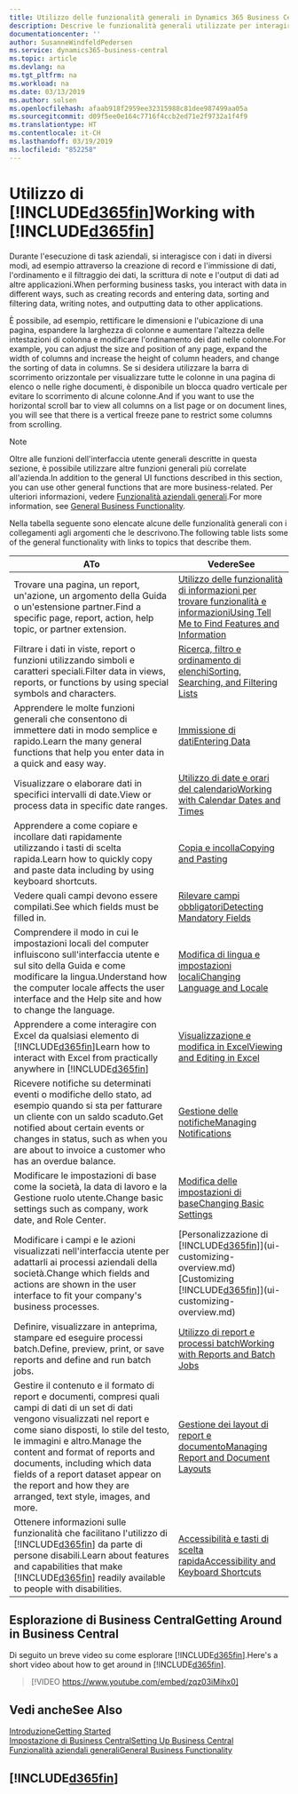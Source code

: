 ```yaml
---
title: Utilizzo delle funzionalità generali in Dynamics 365 Business Central | Documenti Microsoft
description: Descrive le funzionalità generali utilizzate per interagire con i dati in Business Central, ad esempio per immettere valori, ordinare dati e modificare le visualizzazioni.
documentationcenter: ''
author: SusanneWindfeldPedersen
ms.service: dynamics365-business-central
ms.topic: article
ms.devlang: na
ms.tgt_pltfrm: na
ms.workload: na
ms.date: 03/13/2019
ms.author: solsen
ms.openlocfilehash: afaab918f2959ee32315988c81dee987499aa05a
ms.sourcegitcommit: d09f5ee0e164c7716f4ccb2ed71e2f9732a1f4f9
ms.translationtype: HT
ms.contentlocale: it-CH
ms.lasthandoff: 03/19/2019
ms.locfileid: "852258"
---
```

# <a name="working-with-included365finincludesd365finmdmd"></a><span data-ttu-id="20931-103">Utilizzo di [!INCLUDE[d365fin](includes/d365fin_md.md)]</span><span class="sxs-lookup"><span data-stu-id="20931-103">Working with [!INCLUDE[d365fin](includes/d365fin_md.md)]</span></span>
<span data-ttu-id="20931-104">Durante l'esecuzione di task aziendali, si interagisce con i dati in diversi modi, ad esempio attraverso la creazione di record e l'immissione di dati, l'ordinamento e il filtraggio dei dati, la scrittura di note e l'output di dati ad altre applicazioni.</span><span class="sxs-lookup"><span data-stu-id="20931-104">When performing business tasks, you interact with data in different ways, such as creating records and entering data, sorting and filtering data, writing notes, and outputting data to other applications.</span></span>

<span data-ttu-id="20931-105">È possibile, ad esempio, rettificare le dimensioni e l'ubicazione di una pagina, espandere la larghezza di colonne e aumentare l'altezza delle intestazioni di colonna e modificare l'ordinamento dei dati nelle colonne.</span><span class="sxs-lookup"><span data-stu-id="20931-105">For example, you can adjust the size and position of any page, expand the width of columns and increase the height of column headers, and change the sorting of data in columns.</span></span> <span data-ttu-id="20931-106">Se si desidera utilizzare la barra di scorrimento orizzontale per visualizzare tutte le colonne in una pagina di elenco o nelle righe documenti, è disponibile un blocca quadro verticale per evitare lo scorrimento di alcune colonne.</span><span class="sxs-lookup"><span data-stu-id="20931-106">And if you want to use the horizontal scroll bar to view all columns on a list page or on document lines, you will see that there is a vertical freeze pane to restrict some columns from scrolling.</span></span>

> [!NOTE]
> <span data-ttu-id="20931-107">Oltre alle funzioni dell'interfaccia utente generali descritte in questa sezione, è possibile utilizzare altre funzioni generali più correlate all'azienda.</span><span class="sxs-lookup"><span data-stu-id="20931-107">In addition to the general UI functions described in this section, you can use other general functions that are more business-related.</span></span> <span data-ttu-id="20931-108">Per ulteriori informazioni, vedere [Funzionalità aziendali generali](ui-across-business-areas.md).</span><span class="sxs-lookup"><span data-stu-id="20931-108">For more information, see [General Business Functionality](ui-across-business-areas.md).</span></span>

<span data-ttu-id="20931-109">Nella tabella seguente sono elencate alcune delle funzionalità generali con i collegamenti agli argomenti che le descrivono.</span><span class="sxs-lookup"><span data-stu-id="20931-109">The following table lists some of the general functionality with links to topics that describe them.</span></span>

| <span data-ttu-id="20931-110">A</span><span class="sxs-lookup"><span data-stu-id="20931-110">To</span></span> | <span data-ttu-id="20931-111">Vedere</span><span class="sxs-lookup"><span data-stu-id="20931-111">See</span></span> |
| --- | --- |
| <span data-ttu-id="20931-112">Trovare una pagina, un report, un'azione, un argomento della Guida o un'estensione partner.</span><span class="sxs-lookup"><span data-stu-id="20931-112">Find a specific page, report, action, help topic, or partner extension.</span></span> |[<span data-ttu-id="20931-113">Utilizzo delle funzionalità di informazioni per trovare funzionalità e informazioni</span><span class="sxs-lookup"><span data-stu-id="20931-113">Using Tell Me to Find Features and Information</span></span>](ui-search.md) |
| <span data-ttu-id="20931-114">Filtrare i dati in viste, report o funzioni utilizzando simboli e caratteri speciali.</span><span class="sxs-lookup"><span data-stu-id="20931-114">Filter data in views, reports, or functions by using special symbols and characters.</span></span> |[<span data-ttu-id="20931-115">Ricerca, filtro e ordinamento di elenchi</span><span class="sxs-lookup"><span data-stu-id="20931-115">Sorting, Searching, and Filtering Lists</span></span>](ui-enter-criteria-filters.md) |
|<span data-ttu-id="20931-116">Apprendere le molte funzioni generali che consentono di immettere dati in modo semplice e rapido.</span><span class="sxs-lookup"><span data-stu-id="20931-116">Learn the many general functions that help you enter data in a quick and easy way.</span></span>|[<span data-ttu-id="20931-117">Immissione di dati</span><span class="sxs-lookup"><span data-stu-id="20931-117">Entering Data</span></span>](ui-enter-data.md)|
| <span data-ttu-id="20931-118">Visualizzare o elaborare dati in specifici intervalli di date.</span><span class="sxs-lookup"><span data-stu-id="20931-118">View or process data in specific date ranges.</span></span> |[<span data-ttu-id="20931-119">Utilizzo di date e orari del calendario</span><span class="sxs-lookup"><span data-stu-id="20931-119">Working with Calendar Dates and Times</span></span>](ui-enter-date-ranges.md) |
|<span data-ttu-id="20931-120">Apprendere a come copiare e incollare dati rapidamente utilizzando i tasti di scelta rapida.</span><span class="sxs-lookup"><span data-stu-id="20931-120">Learn how to quickly copy and paste data including by using keyboard shortcuts.</span></span>|[<span data-ttu-id="20931-121">Copia e incolla</span><span class="sxs-lookup"><span data-stu-id="20931-121">Copying and Pasting</span></span>](ui-copy-paste.md)|
| <span data-ttu-id="20931-122">Vedere quali campi devono essere compilati.</span><span class="sxs-lookup"><span data-stu-id="20931-122">See which fields must be filled in.</span></span> |[<span data-ttu-id="20931-123">Rilevare campi obbligatori</span><span class="sxs-lookup"><span data-stu-id="20931-123">Detecting Mandatory Fields</span></span>](ui-mandatory-fields.md) |
|<span data-ttu-id="20931-124">Comprendere il modo in cui le impostazioni locali del computer influiscono sull'interfaccia utente e sul sito della Guida e come modificare la lingua.</span><span class="sxs-lookup"><span data-stu-id="20931-124">Understand how the computer locale affects the user interface and the Help site and how to change the language.</span></span>|[<span data-ttu-id="20931-125">Modifica di lingua e impostazioni locali</span><span class="sxs-lookup"><span data-stu-id="20931-125">Changing Language and Locale</span></span>](about-locale-language.md)|
|<span data-ttu-id="20931-126">Apprendere a come interagire con Excel da qualsiasi elemento di [!INCLUDE[d365fin](includes/d365fin_md.md)]</span><span class="sxs-lookup"><span data-stu-id="20931-126">Learn how to interact with Excel from practically anywhere in [!INCLUDE[d365fin](includes/d365fin_md.md)]</span></span>|[<span data-ttu-id="20931-127">Visualizzazione e modifica in Excel</span><span class="sxs-lookup"><span data-stu-id="20931-127">Viewing and Editing in Excel</span></span>](across-work-with-excel.md)|
|<span data-ttu-id="20931-128">Ricevere notifiche su determinati eventi o modifiche dello stato, ad esempio quando si sta per fatturare un cliente con un saldo scaduto.</span><span class="sxs-lookup"><span data-stu-id="20931-128">Get notified about certain events or changes in status, such as when you are about to invoice a customer who has an overdue balance.</span></span>|[<span data-ttu-id="20931-129">Gestione delle notifiche</span><span class="sxs-lookup"><span data-stu-id="20931-129">Managing Notifications</span></span>](ui-smart-notifications.md)|
| <span data-ttu-id="20931-130">Modificare le impostazioni di base come la società, la data di lavoro e la Gestione ruolo utente.</span><span class="sxs-lookup"><span data-stu-id="20931-130">Change basic settings such as company, work date, and Role Center.</span></span> |[<span data-ttu-id="20931-131">Modifica delle impostazioni di base</span><span class="sxs-lookup"><span data-stu-id="20931-131">Changing Basic Settings</span></span>](ui-change-basic-settings.md) |
| <span data-ttu-id="20931-132">Modificare i campi e le azioni visualizzati nell'interfaccia utente per adattarli ai processi aziendali della società.</span><span class="sxs-lookup"><span data-stu-id="20931-132">Change which fields and actions are shown in the user interface to fit your company's business processes.</span></span> |<span data-ttu-id="20931-133">[Personalizzazione di [!INCLUDE[d365fin](includes/d365fin_md.md)]](ui-customizing-overview.md)</span><span class="sxs-lookup"><span data-stu-id="20931-133">[Customizing [!INCLUDE[d365fin](includes/d365fin_md.md)]](ui-customizing-overview.md)</span></span> |
|<span data-ttu-id="20931-134">Definire, visualizzare in anteprima, stampare ed eseguire processi batch.</span><span class="sxs-lookup"><span data-stu-id="20931-134">Define, preview, print, or save reports and define and run batch jobs.</span></span>|[<span data-ttu-id="20931-135">Utilizzo di report e processi batch</span><span class="sxs-lookup"><span data-stu-id="20931-135">Working with Reports and Batch Jobs</span></span>](ui-work-report.md)|
| <span data-ttu-id="20931-136">Gestire il contenuto e il formato di report e documenti, compresi quali campi di dati di un set di dati vengono visualizzati nel report e come siano disposti, lo stile del testo, le immagini e altro.</span><span class="sxs-lookup"><span data-stu-id="20931-136">Manage the content and format of reports and documents, including which data fields of a report dataset appear on the report and how they are arranged, text style, images, and more.</span></span>|[<span data-ttu-id="20931-137">Gestione dei layout di report e documento</span><span class="sxs-lookup"><span data-stu-id="20931-137">Managing Report and Document Layouts</span></span>](ui-manage-report-layouts.md) |
|<span data-ttu-id="20931-138">Ottenere informazioni sulle funzionalità che facilitano l'utilizzo di [!INCLUDE[d365fin](includes/d365fin_md.md)] da parte di persone disabili.</span><span class="sxs-lookup"><span data-stu-id="20931-138">Learn about features and capabilities that make [!INCLUDE[d365fin](includes/d365fin_md.md)] readily available to people with disabilities.</span></span>|[<span data-ttu-id="20931-139">Accessibilità e tasti di scelta rapida</span><span class="sxs-lookup"><span data-stu-id="20931-139">Accessibility and Keyboard Shortcuts</span></span>](ui-accessibility.md)|

## <a name="getting-around-in-business-central"></a><span data-ttu-id="20931-140">Esplorazione di Business Central</span><span class="sxs-lookup"><span data-stu-id="20931-140">Getting Around in Business Central</span></span>
<span data-ttu-id="20931-141">Di seguito un breve video su come esplorare [!INCLUDE[d365fin](includes/d365fin_md.md)].</span><span class="sxs-lookup"><span data-stu-id="20931-141">Here's a short video about how to get around in [!INCLUDE[d365fin](includes/d365fin_md.md)].</span></span>

> [!VIDEO https://www.youtube.com/embed/zqz03iMihx0]

## <a name="see-also"></a><span data-ttu-id="20931-142">Vedi anche</span><span class="sxs-lookup"><span data-stu-id="20931-142">See Also</span></span>
[<span data-ttu-id="20931-143">Introduzione</span><span class="sxs-lookup"><span data-stu-id="20931-143">Getting Started</span></span>](product-get-started.md)  
[<span data-ttu-id="20931-144">Impostazione di Business Central</span><span class="sxs-lookup"><span data-stu-id="20931-144">Setting Up Business Central</span></span>](setup.md)  
[<span data-ttu-id="20931-145">Funzionalità aziendali generali</span><span class="sxs-lookup"><span data-stu-id="20931-145">General Business Functionality</span></span>](ui-across-business-areas.md)  

## [!INCLUDE[d365fin](includes/free_trial_md.md)]  
